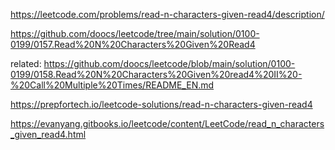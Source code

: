 https://leetcode.com/problems/read-n-characters-given-read4/description/

https://github.com/doocs/leetcode/tree/main/solution/0100-0199/0157.Read%20N%20Characters%20Given%20Read4

related: https://github.com/doocs/leetcode/blob/main/solution/0100-0199/0158.Read%20N%20Characters%20Given%20read4%20II%20-%20Call%20Multiple%20Times/README_EN.md  

https://prepfortech.io/leetcode-solutions/read-n-characters-given-read4  

https://evanyang.gitbooks.io/leetcode/content/LeetCode/read_n_characters_given_read4.html
